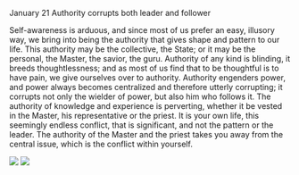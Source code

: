 January 21
Authority corrupts both leader and follower

Self-awareness is arduous, and since most of us prefer an easy, illusory way, we bring into being the authority that gives shape and pattern to our life. This authority may be the collective, the State; or it may be the personal, the Master, the savior, the guru. Authority of any kind is blinding, it breeds thoughtlessness; and as most of us find that to be thoughtful is to have pain, we give ourselves over to authority. Authority engenders power, and power always becomes centralized and therefore utterly corrupting; it corrupts not only the wielder of power, but also him who follows it. The authority of knowledge and experience is perverting, whether it be vested in the Master, his representative or the priest. It is your own life, this seemingly endless conflict, that is significant, and not the pattern or the leader. The authority of the Master and the priest takes you away from the central issue, which is the conflict within yourself.

![](https://mermaid.ink/img/pako:eNo9Uk1vwjAM_SuRz8CAUgo9TILC2BhISOy0doeodSFSmqB8wKDqf19IB1IO9nv2e4njGnJZIMRwUPR0JF-LTMzqPfKyO7tQhQK1JjNVWGl1Q7rdVzJPdwpLVOSDc6uZFD-ZmHsmSWfWHKVi5uqwxGOLes6ZKJg4NA9omSaSc8wNOyN5IXtDDT7r39IdKi0F5Y7aUm1QPblVupMXn698_p4mKIyinN2oaS_y7okP56CUPf2Dbff6rnx24i249uBn2no4s51iqM2T2dQLpp14fhchpZIV8VNJpCg5y03zePXGDawNoAMVqoqywo2zzgQhGZgjVphB7MICS2q5ySATjSul1sj9VeQQG2WxA_ZUuEEsGHUfUUFcUq4deqIC4hp-IR6PekEQjQfuBFE_mgw7cIU4Gvam4zCMBtMo7A8H03HTgZuUTqDfm4T9IJyMJq4nDINo8PBYFsxI9fBFn23bJfC74F2_vci9pPkDgEivTQ?type=png#$width=70p$)
![](images/jan-21.png)

